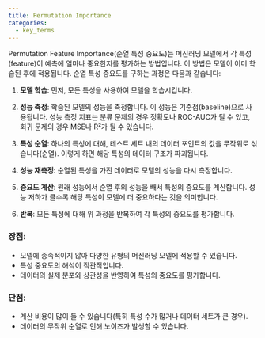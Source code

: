 ```yaml
---
title: Permutation Importance
categories:
  - key_terms
---
```


Permutation Feature Importance(순열 특성 중요도)는 머신러닝 모델에서 각 특성(feature)이 예측에 얼마나 중요한지를 평가하는 방법입니다. 이 방법은 모델이 이미 학습된 후에 적용됩니다. 순열 특성 중요도를 구하는 과정은 다음과 같습니다:

1. **모델 학습**: 먼저, 모든 특성을 사용하여 모델을 학습시킵니다.
    
2. **성능 측정**: 학습된 모델의 성능을 측정합니다. 이 성능은 기준점(baseline)으로 사용됩니다. 성능 측정 지표는 분류 문제의 경우 정확도나 ROC-AUC가 될 수 있고, 회귀 문제의 경우 MSE나 R²가 될 수 있습니다.
    
3. **특성 순열**: 하나의 특성에 대해, 테스트 세트 내의 데이터 포인트의 값을 무작위로 섞습니다(순열). 이렇게 하면 해당 특성의 데이터 구조가 파괴됩니다.
    
4. **성능 재측정**: 순열된 특성을 가진 데이터로 모델의 성능을 다시 측정합니다.
    
5. **중요도 계산**: 원래 성능에서 순열 후의 성능을 빼서 특성의 중요도를 계산합니다. 성능 저하가 클수록 해당 특성이 모델에 더 중요하다는 것을 의미합니다.
    
6. **반복**: 모든 특성에 대해 위 과정을 반복하여 각 특성의 중요도를 평가합니다.
    

### 장점:

- 모델에 종속적이지 않아 다양한 유형의 머신러닝 모델에 적용할 수 있습니다.
- 특성 중요도의 해석이 직관적입니다.
- 데이터의 실제 분포와 상관성을 반영하여 특성의 중요도를 평가합니다.

### 단점:

- 계산 비용이 많이 들 수 있습니다(특히 특성 수가 많거나 데이터 세트가 큰 경우).
- 데이터의 무작위 순열로 인해 노이즈가 발생할 수 있습니다.